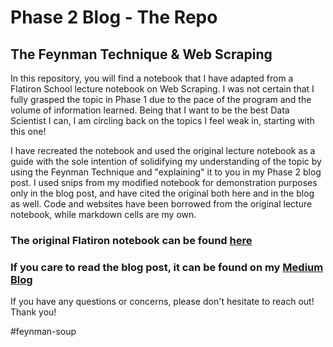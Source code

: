 # Phase 2 Blog - The Repo

## The Feynman Technique & Web Scraping 

  In this repository, you will find a notebook that I have adapted from a Flatiron School lecture notebook on Web Scraping. I was not certain that I fully grasped the topic in Phase 1 due to the pace of the program and the volume of information learned. Being that I want to be the best Data Scientist I can, I am circling back on the topics I feel weak in, starting with this one!
  
  I have recreated the notebook and used the original lecture notebook as a guide with the sole intention of solidifying my understanding of the topic by using the Feynman Technique and "explaining" it to you in my Phase 2 blog post. I used snips from my modified notebook for demonstration purposes only in the blog post, and have cited the original both here and in the blog as well. Code and websites have been borrowed from the original lecture notebook, while markdown cells are my own. 
  
  ### The original Flatiron notebook can be found [here](https://github.com/flatiron-school/ds-webscraping-opw32)

  ### If you care to read the blog post, it can be found on my [Medium Blog](https://medium.com/@smashley_eakland)
  
 If you have any questions or concerns, please don't hesitate to reach out! Thank you!
 
 #feynman-soup
